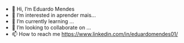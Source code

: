 - 👋 Hi, I’m  Eduardo Mendes
- 👀 I’m interested in  aprender mais...
- 🌱 I’m currently learning ...
- 💞️ I’m looking to collaborate on ...
- 📫 How to reach me  https://www.linkedin.com/in/eduardomendes01/

